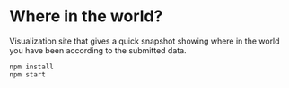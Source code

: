 # Where in the world?

Visualization site that gives a quick snapshot showing where in the world you have been according to the submitted data.

    npm install
    npm start
